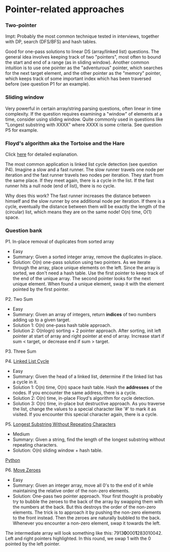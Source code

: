 # Pointer-related approaches
### Two-pointer
Impt: Probably the most common technique tested in interviews, together with DP, search (DFS/BFS) and hash tables.

Good for one-pass solutions to linear DS (array/linked list) questions. The general idea involves keeping track of two "pointers", 
most often to bound the start and end of a range (as in sliding window). Another common intuition is to use one pointer as the 
"adventurous" pointer, which searches for the next target element, and the other pointer as the "memory" pointer, which keeps track 
of some important index which has been traversed before (see question P1 for an example).

### Sliding window
Very powerful in certain array/string parsing questions, often linear in time complexity. If the question requires examining a 
"window" of elements at a time, consider using sliding window. Quite commonly used in questions like "Longest substring with XXXX" 
where XXXX is some criteria. See question P5 for example.

### Floyd's algorithm aka the Tortoise and the Hare
Click [here](https://medium.com/@tuvo1106/the-tortoise-and-the-hare-floyds-algorithm-87badf5f7d41) for detailed explanation.

The most common application is linked list cycle detection (see question P4). Imagine a slow and a fast runner. The slow runner 
travels one node per iteration and the fast runner travels two nodes per iteration. They start from the same place. If they meet 
again, there is a cycle in the list. If the fast runner hits a null node (end of list), there is no cycle.

Why does this work? The fast runner increases the distance between himself and the slow runner by one additional node per iteration. 
If there is a cycle, eventually the distance between them will be exactly the length of the (circular) list, which means they are on 
the same node! O(n) time, O(1) space.

### Question bank
P1. In-place removal of duplicates from sorted array
- Easy
- Summary: Given a sorted integer array, remove the duplicates in-place.
- Solution: O(n) one-pass solution using two pointers. As we iterate through the array, place unique elements 
on the left. Since the array is sorted, we don't need a hash table. Use the first pointer to keep track of the 
end of the unique array. The second pointer looks for the next unique element. When found a unique element, swap 
it with the element pointed by the first pointer.

P2. Two Sum
- Easy
- Summary: Given an array of integers, return **indices** of two numbers adding up to a given target.
- Solution 1: O(n) one-pass hash table approach.
- Solution 2: O(nlogn) sorting + 2 pointer approach. After sorting, init left pointer at start of array and right pointer 
at end of array. Increase start if sum < target, or decrease end if sum > target.

P3. Three Sum

P4. [Linked List Cycle](https://leetcode.com/problems/linked-list-cycle/)
- Easy
- Summary: Given the head of a linked list, determine if the linked list has a cycle in it.
- Solution 1: O(n) time, O(n) space hash table. Hash the **addresses** of the nodes. If you encounter the same address, there is a cycle.
- Solution 2: O(n) time, in-place Floyd's algorithm for cycle detection.
- Solution 3: O(n) time, in-place but destructive approach. As you traverse the list, change the values to a special character like '#' to mark 
it as visited. If you encounter this special character again, there is a cycle.

P5. [Longest Substring Without Repeating Characters](https://leetcode.com/problems/longest-substring-without-repeating-characters/)
- Medium
- Summary: Given a string, find the length of the longest substring without repeating characters.
- Solution: O(n) sliding window + hash table.

[Python](https://github.com/chelchia/leetcodeBank/blob/main/pointers/p5.py)

P6. [Move Zeroes](https://leetcode.com/problems/move-zeroes/)
- Easy
- Summary: Given an integer array, move all 0's to the end of it while maintaining the relative order of the non-zero elements.
- Solution: One-pass two pointer approach. Your first thought is probably try to bubble the zeroes to the back of the array by swapping them with 
the numbers at the back. But this destroys the order of the non-zero elements. The trick is to approach it by pushing the non-zero elements to the 
front instead. Then the zeroes are naturally bubbled to the back. Whenever you encounter a non-zero element, swap it towards the left.

The intermediate array will look something like this: 7913**0**000**1**283010042. Left and right pointers highlighted. In this round, we swap 1 with the 
0 pointed by the left pointer.
